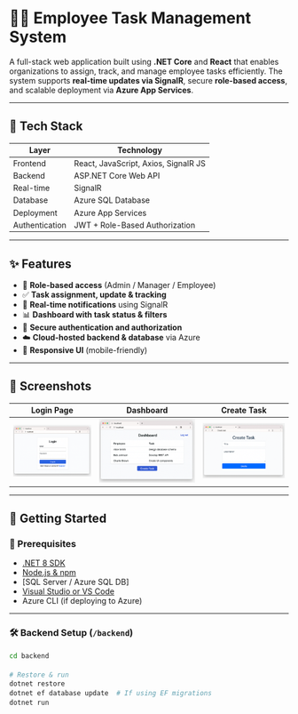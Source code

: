 # 🧑‍💼 Employee Task Management System

A full-stack web application built using **.NET Core** and **React** that enables organizations to assign, track, and manage employee tasks efficiently. The system supports **real-time updates via SignalR**, secure **role-based access**, and scalable deployment via **Azure App Services**.

---

## 🔧 Tech Stack

| Layer       | Technology                              |
|-------------|------------------------------------------|
| Frontend    | React, JavaScript, Axios, SignalR JS     |
| Backend     | ASP.NET Core Web API                     |
| Real-time   | SignalR                                  |
| Database    | Azure SQL Database                       |
| Deployment  | Azure App Services                       |
| Authentication | JWT + Role-Based Authorization       |

---

## ✨ Features

- 👤 **Role-based access** (Admin / Manager / Employee)
- ✅ **Task assignment, update & tracking**
- 🔄 **Real-time notifications** using SignalR
- 📊 **Dashboard with task status & filters**
- 🔐 **Secure authentication and authorization**
- ☁️ **Cloud-hosted backend & database** via Azure
- 📱 **Responsive UI** (mobile-friendly)

---

## 📸 Screenshots

| Login Page | Dashboard | Create Task |
|------------|-----------|-------------|
| ![Login](screenshots/login.png) | ![Dashboard](screenshots/dashboard.png) | ![Task](screenshots/create-task.png) |


---

## 🚀 Getting Started

### 🔗 Prerequisites

- [.NET 8 SDK](https://dotnet.microsoft.com/)
- [Node.js & npm](https://nodejs.org/)
- [SQL Server / Azure SQL DB]
- [Visual Studio or VS Code](https://code.visualstudio.com/)
- Azure CLI (if deploying to Azure)

---

### 🛠️ Backend Setup (`/backend`)

```bash
cd backend

# Restore & run
dotnet restore
dotnet ef database update  # If using EF migrations
dotnet run
```
